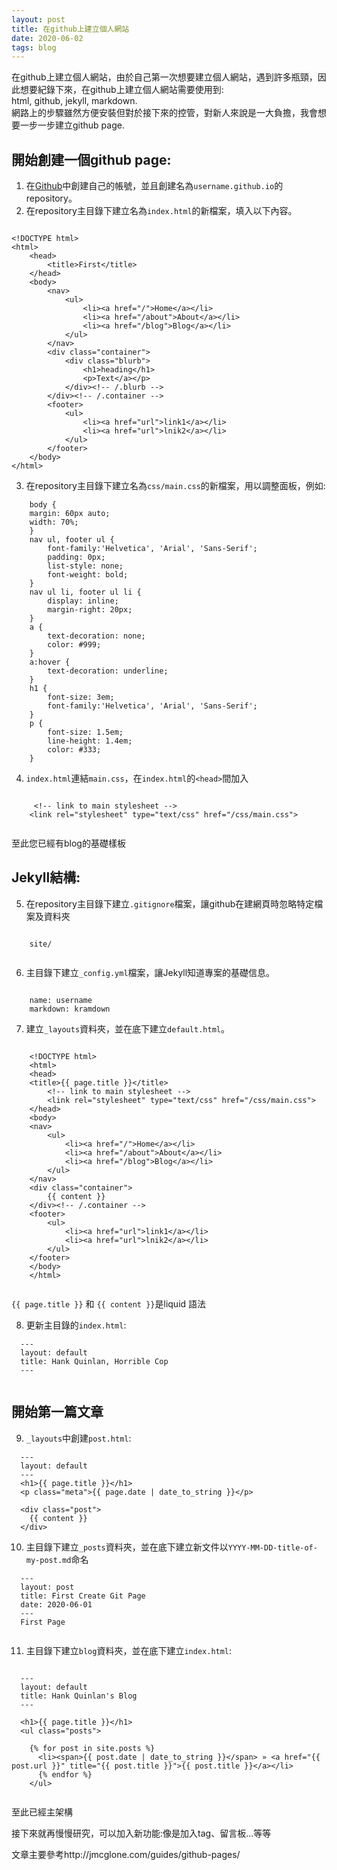 ```yaml
---
layout: post
title: 在github上建立個人網站
date: 2020-06-02
tags: blog
---
```


在github上建立個人網站，由於自己第一次想要建立個人網站，遇到許多瓶頸，因此想要紀錄下來，在github上建立個人網站需要使用到:  
html, github, jekyll, markdown.  
網路上的步驟雖然方便安裝但對於接下來的控管，對新人來說是一大負擔，我會想要一步一步建立github page.

開始創建一個github page:
---

1. 在[Github](https://github.com/)中創建自己的帳號，並且創建名為`username.github.io`的repository。
2. 在repository主目錄下建立名為`index.html`的新檔案，填入以下內容。
        
```       

<!DOCTYPE html>
<html>
	<head>
		<title>First</title>
	</head>
	<body>
		<nav>
    		<ul>
        		<li><a href="/">Home</a></li>
	        	<li><a href="/about">About</a></li>
        		<li><a href="/blog">Blog</a></li>
    		</ul>
		</nav>
		<div class="container">
    		<div class="blurb">
        		<h1>heading</h1>
				<p>Text</a></p>
    		</div><!-- /.blurb -->
		</div><!-- /.container -->
		<footer>
    		<ul>
        		<li><a href="url">link1</a></li>
        		<li><a href="url">lnik2</a></li>
			</ul>
		</footer>
	</body>
</html>
```        
        
3. 在repository主目錄下建立名為`css/main.css`的新檔案，用以調整面板，例如:
        
```        
    body {
	margin: 60px auto;
	width: 70%;
    }
    nav ul, footer ul {
        font-family:'Helvetica', 'Arial', 'Sans-Serif';
        padding: 0px;
        list-style: none;
    	font-weight: bold;
    }
    nav ul li, footer ul li {
    	display: inline;
    	margin-right: 20px;
    }
    a {
    	text-decoration: none;
    	color: #999;
    }
    a:hover {
    	text-decoration: underline;
    }
    h1 {
    	font-size: 3em;
    	font-family:'Helvetica', 'Arial', 'Sans-Serif';
    }
    p {
    	font-size: 1.5em;
    	line-height: 1.4em;
    	color: #333;
    }
```        
        
4. `index.html`連結`main.css`，在`index.html`的`<head>`間加入
        
```        

     <!-- link to main stylesheet -->
    <link rel="stylesheet" type="text/css" href="/css/main.css">
    
```        
        
至此您已經有blog的基礎樣板

Jekyll結構:
---


5. 在repository主目錄下建立`.gitignore`檔案，讓github在建網頁時忽略特定檔案及資料夾
        
```    

    site/
    
```        
        
6. 主目錄下建立`_config.yml`檔案，讓Jekyll知道專案的基礎信息。
        
```        
    
    name: username
    markdown: kramdown

```        
        
7. 建立`_layouts`資料夾，並在底下建立`default.html`。
        
``` 

    <!DOCTYPE html>
    <html>
    <head>
	<title>{{ page.title }}</title>
    	<!-- link to main stylesheet -->
    	<link rel="stylesheet" type="text/css" href="/css/main.css">
    </head>
    <body>
	<nav>
		<ul>
       		<li><a href="/">Home</a></li>
        	<li><a href="/about">About</a></li>
       		<li><a href="/blog">Blog</a></li>
  		</ul>
	</nav>
	<div class="container">
   		{{ content }}
	</div><!-- /.container -->
	<footer>
  		<ul>
        	<li><a href="url">link1</a></li>
        	<li><a href="url">lnik2</a></li>
		</ul>
	</footer>
    </body>
    </html>
    
```        
        
`{{ page.title }}` 和 `{{ content }}`是liquid 語法

8. 更新主目錄的`index.html`:
        
```        
  ---  
  layout: default
  title: Hank Quinlan, Horrible Cop
  ---  
  
```

開始第一篇文章
---

9. `_layouts`中創建`post.html`:
        
```        
  ---
  layout: default
  ---
  <h1>{{ page.title }}</h1>
  <p class="meta">{{ page.date | date_to_string }}</p>

  <div class="post">
    {{ content }}
  </div>        
```        
        
10. 主目錄下建立`_posts`資料夾，並在底下建立新文件以`YYYY-MM-DD-title-of-my-post.md`命名
        
```        
  ---
  layout: post
  title: First Create Git Page
  date: 2020-06-01
  ---
  First Page
  
```        
        
11. 主目錄下建立`blog`資料夾，並在底下建立`index.html`:
        
```    

  ---
  layout: default
  title: Hank Quinlan's Blog
  ---
  
  <h1>{{ page.title }}</h1>
  <ul class="posts">

    {% for post in site.posts %}
      <li><span>{{ post.date | date_to_string }}</span> » <a href="{{ post.url }}" title="{{ post.title }}">{{ post.title }}</a></li>
      {% endfor %}
    </ul>  
    
```        
        
至此已經主架構

接下來就再慢慢研究，可以加入新功能:像是加入tag、留言板...等等

文章主要參考http://jmcglone.com/guides/github-pages/
